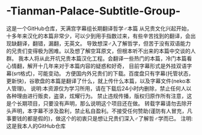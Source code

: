 # -Tianman-Palace-Subtitle-Group-
这是一个GitHub仓库，天满宫字幕组长期翻译哲学♂本篇
从兄贵文化兴起开始，十多年来汉化的本篇非常少，可以少到用手指数过来，有些辛苦找到的翻译，会出现缺翻译，翻错，漏翻，无英文。
导致想深♂入了解哲学，但苦于没有双语能力的兄贵们变得极为困难。以及想了解空耳原文，但根本听不出来的本篇中交谈的人群。
我本人将从此开坑兄贵本篇汉化工程。会翻译一些热门的本篇，冷门本篇看心情翻，解开十几年来对于本篇内容的疑惑和好奇，
目前字幕形式是外挂双语字幕(srt格式)，可能变动。
方便国内外兄贵们的下载。百度盘只有字幕(托管状态，更新快)，谷歌盘的本篇是翻译了什么，就上传什么本篇，以及字幕文件(neko本人管理)。
说明:本资源仅为学习所用，请在下载后24小时内删除，禁止任何人以各种理由进行贩卖，盗录，炫耀行为。
禁止违规传播，版权归原作所有注意，这是个长期项目，只要没有声明，那么说明这个项目还在做。
转载字幕请勿去除开头声明，本字幕不涉及盈利，禁止私自盈利。不接受任何赞助(谨防有人冒充，凡事要钱的都是假的)，做这个的初衷只是想让兄贵们深入♂了解哲♂学而已。
注明:这是我本人的GitHub仓库
